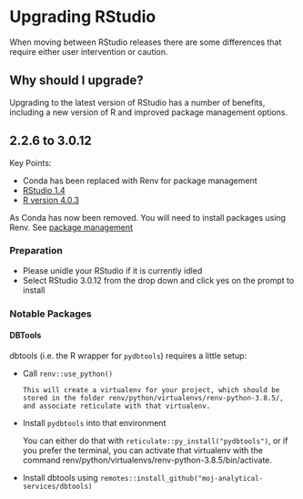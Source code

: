 # Upgrading RStudio

When moving between RStudio releases there are some differences that require either user intervention or caution.

## Why should I upgrade?

Upgrading to the latest version of RStudio has a number of benefits, including a new version of R and improved package management options.

## 2.2.6 to 3.0.12

Key Points:

- Conda has been replaced with Renv for package management
- [RStudio 1.4](https://rstudio.com/products/rstudio/#rstudio-server)
- [R version 4.0.3](https://cran.r-project.org/doc/manuals/r-release/NEWS.html)

As Conda has now been removed. You will need to install packages using Renv. See [package management](package-management.html#renv)

### Preparation

- Please unidle your RStudio if it is currently idled
- Select RStudio 3.0.12 from the drop down and click yes on the prompt to install

### Notable Packages

#### DBTools

dbtools (i.e. the R wrapper for `pydbtools`) requires a little setup:

- Call `renv::use_python()`

      This will create a virtualenv for your project, which should be stored in the folder renv/python/virtualenvs/renv-python-3.8.5/, and associate reticulate with that virtualenv.

- Install `pydbtools` into that environment

     You can either do that with `reticulate::py_install("pydbtools")`, or if you prefer the terminal, you can activate that virtualenv with the command renv/python/virtualenvs/renv-python-3.8.5/bin/activate.

- Install dbtools using `remotes::install_github("moj-analytical-services/dbtools)`
